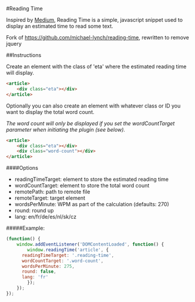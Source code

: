 #Reading Time

Inspired by [Medium](http://medium.com), Reading Time is a simple, javascript snippet used to display an estimated time to read some text.

Fork of https://github.com/michael-lynch/reading-time, rewritten to remove jquery

##Instructions

Create an element with the class of 'eta' where the estimated reading time will display.

```html
<article>
	<div class="eta"></div>
</article>
```
	
Optionally you can also create an element with whatever class or ID you want to display the total word count.

<em>The word count will only be displayed if you set the wordCountTarget parameter when initiating the plugin (see below).</em>

```html
<article>
	<div class="eta"></div>
	<div class="word-count"></div>
</article>
```

####Options

* readingTimeTarget:  element to store the estimated reading time
* wordCountTarget:  element to store the total word count
* remotePath:  path to remote file
* remoteTarget:  target element
* wordsPerMinute:  WPM as part of the calculation (defaults: 270)
* round:  round up
* lang:  en/fr/de/es/nl/sk/cz

#####Example:

```js
(function() {
	window.addEventListener('DOMContentLoaded', function() {
		window.readingTime('article', {
      readingTimeTarget: '.reading-time',
      wordCountTarget: '.word-count',
      wordsPerMinute: 275,
      round: false,
      lang: 'fr'
		});
	});
});
```

